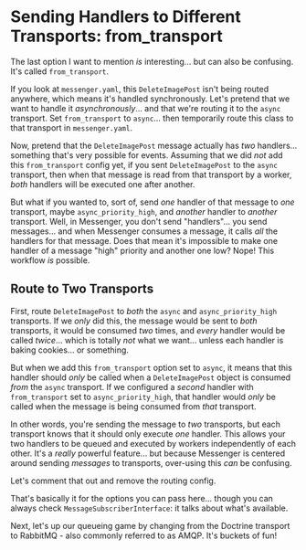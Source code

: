 # Sending Handlers to Different Transports: from_transport

The last option I want to mention *is* interesting... but can also be confusing.
It's called `from_transport`.

If you look at `messenger.yaml`, this `DeleteImagePost` isn't being routed
anywhere, which means it's handled synchronously. Let's pretend that we want to
handle it *asynchronously*... and that we're routing it to the `async` transport.
Set `from_transport` to `async`... then temporarily route this class to that
transport in `messenger.yaml`.

Now, pretend that the `DeleteImagePost` message actually has *two* handlers...
something that's very possible for events. Assuming that we did *not* add
this `from_transport` config yet, if you sent `DeleteImagePost` to the
`async` transport, then when that message is read from that transport by a worker,
*both* handlers will be executed one after another.

But what if you wanted to, sort of, send *one* handler of that message to
*one* transport, maybe `async_priority_high`, and *another* handler to
*another* transport. Well, in Messenger, you don't send "handlers"... you send
messages... and when Messenger consumes a message, it calls *all* the handlers
for that message. Does that mean it's impossible to make one handler of a message
"high" priority and another one low? Nope! This workflow *is* possible.

## Route to Two Transports

First, route `DeleteImagePost` to *both* the `async` and `async_priority_high`
transports. If we *only* did this, the message would be sent to *both* transports,
it would be consumed *two* times, and *every* handler would be called *twice*...
which is totally *not* what we want... unless each handler is baking cookies... or
something.

But when we add this `from_transport` option set to `async`, it means that this handler
should *only* be called when a `DeleteImagePost` object is consumed *from* the
`async` transport. If we configured a *second* handler with `from_transport`
set to `async_priority_high`, that handler would *only* be called when the message
is being consumed from *that* transport.

In other words, you're sending the message to *two* transports, but each transport
knows that it should only execute *one* handler. This allows your two handlers
to be queued and executed by workers independently of each other. It's a
*really* powerful feature... but because Messenger is centered around sending
*messages* to transports, over-using this *can* be confusing.

Let's comment that out and remove the routing config.

That's basically it for the options you can pass here... though you can always
check `MessageSubscriberInterface`: it talks about what's available.

Next, let's up our queueing game by changing from the Doctrine transport to
RabbitMQ - also commonly referred to as AMQP. It's buckets of fun!
